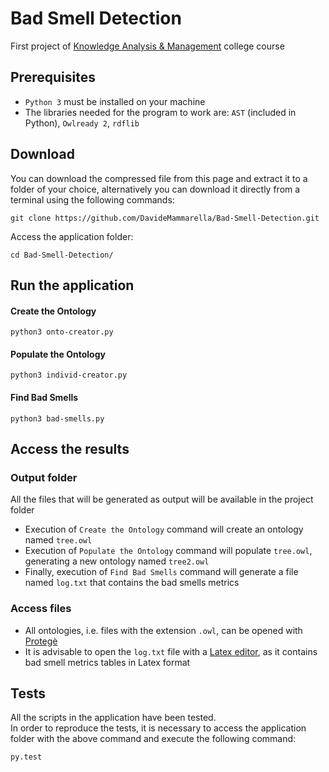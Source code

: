 # Bad Smell Detection
First project of [Knowledge Analysis & Management](https://search.usi.ch/en/courses/35263581/knowledge-analysis-management) college course<br>

## Prerequisites
- `Python 3` must be installed on your machine
- The libraries needed for the program to work are: `AST` (included in Python), `Owlready 2`, `rdflib`

## Download
You can download the compressed file from this page and extract 
it to a folder of your choice, alternatively you can download it directly 
from a terminal using the following commands:

```
git clone https://github.com/DavideMammarella/Bad-Smell-Detection.git
```

Access the application folder:
```
cd Bad-Smell-Detection/
```

## Run the application
#### Create the Ontology
```
python3 onto-creator.py
```
#### Populate the Ontology
```
python3 individ-creator.py
```
#### Find Bad Smells
```
python3 bad-smells.py
```

## Access the results
### Output folder
All the files that will be generated as output will be available in the project folder <br>
- Execution of `Create the Ontology` command will create an ontology named `tree.owl` <br>
- Execution of `Populate the Ontology` command will populate `tree.owl`, generating a new ontology named `tree2.owl` <br>
- Finally, execution of `Find Bad Smells` command will generate a file named `log.txt` that contains the bad smells metrics
### Access files
- All ontologies, i.e. files with the extension `.owl`, can be opened with [Protegè](https://protege.stanford.edu) <br>
- It is advisable to open the `log.txt` file with a [Latex editor](https://www.overleaf.com/), as it contains bad smell metrics tables in Latex format

## Tests
All the scripts in the application have been tested. <br>
In order to reproduce the tests, it is necessary to access the application folder with the above command and execute the following command:
```
py.test
```